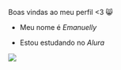 Boas vindas ao meu perfil <3 😸

- Meu nome é _Emanuelly_

- Estou estudando no _Alura_



![](https://media1.tenor.com/m/MUMCSgl-224AAAAd/im-listening-kiara-carrera.gif
)
